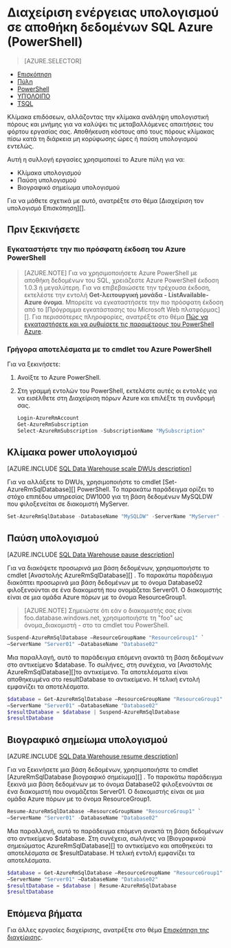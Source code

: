 <properties
   pageTitle="Διαχείριση ενέργειας υπολογισμού σε αποθήκη δεδομένων SQL Azure (PowerShell) | Microsoft Azure"
   description="Εργασίες του PowerShell για τη Διαχείριση υπολογιστική ισχύ. Κλίμακα υπολογίσετε τους πόρους, προσαρμόζοντας DWUs. Ή, παύση και συνέχιση υπολογισμού πόρους για να αποθηκεύσετε κόστους."
   services="sql-data-warehouse"
   documentationCenter="NA"
   authors="barbkess"
   manager="barbkess"
   editor=""/>

<tags
   ms.service="sql-data-warehouse"
   ms.devlang="NA"
   ms.topic="article"
   ms.tgt_pltfrm="NA"
   ms.workload="data-services"
   ms.date="06/13/2016"
   ms.author="barbkess;sonyama"/>

# <a name="manage-compute-power-in-azure-sql-data-warehouse-powershell"></a>Διαχείριση ενέργειας υπολογισμού σε αποθήκη δεδομένων SQL Azure (PowerShell)

> [AZURE.SELECTOR]
- [Επισκόπηση](sql-data-warehouse-manage-compute-overview.md)
- [Πύλη](sql-data-warehouse-manage-compute-portal.md)
- [PowerShell](sql-data-warehouse-manage-compute-powershell.md)
- [ΥΠΌΛΟΙΠΟ](sql-data-warehouse-manage-compute-rest-api.md)
- [TSQL](sql-data-warehouse-manage-compute-tsql.md)


Κλίμακα επιδόσεων, αλλάζοντας την κλίμακα ανάληψη υπολογιστική πόρους και μνήμης για να καλύψει τις μεταβαλλόμενες απαιτήσεις του φόρτου εργασίας σας. Αποθήκευση κόστους από τους πόρους κλίμακας πίσω κατά τη διάρκεια μη κορύφωσης ώρες ή παύση υπολογισμού εντελώς. 

Αυτή η συλλογή εργασίες χρησιμοποιεί το Azure πύλη για να:

- Κλίμακα υπολογισμού
- Παύση υπολογισμού
- Βιογραφικό σημείωμα υπολογισμού

Για να μάθετε σχετικά με αυτό, ανατρέξτε στο θέμα [Διαχείριση τον υπολογισμό Επισκόπηση][].


## <a name="before-you-begin"></a>Πριν ξεκινήσετε

### <a name="install-the-latest-version-of-azure-powershell"></a>Εγκαταστήστε την πιο πρόσφατη έκδοση του Azure PowerShell

> [AZURE.NOTE]  Για να χρησιμοποιήσετε Azure PowerShell με αποθήκη δεδομένων του SQL, χρειάζεστε Azure PowerShell έκδοση 1.0.3 ή μεγαλύτερη.  Για να επιβεβαιώσετε την τρέχουσα έκδοση, εκτελέστε την εντολή **Get-λειτουργική μονάδα - ListAvailable-Azure όνομα**. Μπορείτε να εγκαταστήσετε την πιο πρόσφατη έκδοση από το [Πρόγραμμα εγκατάστασης του Microsoft Web πλατφόρμας][].  Για περισσότερες πληροφορίες, ανατρέξτε στο θέμα [Πώς να εγκαταστήσετε και να ρυθμίσετε τις παραμέτρους του PowerShell Azure][].

### <a name="get-started-with-azure-powershell-cmdlets"></a>Γρήγορα αποτελέσματα με το cmdlet του Azure PowerShell

Για να ξεκινήσετε:

1. Ανοίξτε το Azure PowerShell. 
2. Στη γραμμή εντολών του PowerShell, εκτελέστε αυτές οι εντολές για να εισέλθετε στη Διαχείριση πόρων Azure και επιλέξτε τη συνδρομή σας.

    ```PowerShell
    Login-AzureRmAccount
    Get-AzureRmSubscription
    Select-AzureRmSubscription -SubscriptionName "MySubscription"
    ```

<a name="scale-performance-bk"></a>
<a name="scale-compute-bk"></a>

## <a name="scale-compute-power"></a>Κλίμακα power υπολογισμού

[AZURE.INCLUDE [SQL Data Warehouse scale DWUs description](../../includes/sql-data-warehouse-scale-dwus-description.md)]

Για να αλλάξετε το DWUs, χρησιμοποιήστε το cmdlet [Set-AzureRmSqlDatabase][] PowerShell. Το παρακάτω παράδειγμα ορίζει το στόχο επιπέδου υπηρεσίας DW1000 για τη βάση δεδομένων MySQLDW που φιλοξενείται σε διακομιστή MyServer. 

```Powershell
Set-AzureRmSqlDatabase -DatabaseName "MySQLDW" -ServerName "MyServer" -RequestedServiceObjectiveName "DW1000"
```

<a name="pause-compute-bk"></a>

## <a name="pause-compute"></a>Παύση υπολογισμού

[AZURE.INCLUDE [SQL Data Warehouse pause description](../../includes/sql-data-warehouse-pause-description.md)]

Για να διακόψετε προσωρινά μια βάση δεδομένων, χρησιμοποιήστε το cmdlet [Αναστολής AzureRmSqlDatabase][] . Το παρακάτω παράδειγμα διακόπτει προσωρινά μια βάση δεδομένων με το όνομα Database02 φιλοξενούνται σε ένα διακομιστή που ονομάζεται Server01. Ο διακομιστής είναι σε μια ομάδα Azure πόρων με το όνομα ResourceGroup1. 

> [AZURE.NOTE] Σημειώστε ότι εάν ο διακομιστής σας είναι foo.database.windows.net, χρησιμοποιήστε τη "foo" ως όνομα_διακομιστή - στο τα cmdlet του PowerShell.

```Powershell
Suspend-AzureRmSqlDatabase –ResourceGroupName "ResourceGroup1" `
–ServerName "Server01" –DatabaseName "Database02"
```
Μια παραλλαγή, αυτό το παράδειγμα επόμενη ανακτά τη βάση δεδομένων στο αντικείμενο $database. Το σωλήνες, στη συνέχεια, να [Αναστολής AzureRmSqlDatabase][]το αντικείμενο. Τα αποτελέσματα είναι αποθηκευμένα στο resultDatabase το αντικείμενο. Η τελική εντολή εμφανίζει τα αποτελέσματα.

```Powershell
$database = Get-AzureRmSqlDatabase –ResourceGroupName "ResourceGroup1" `
–ServerName "Server01" –DatabaseName "Database02"
$resultDatabase = $database | Suspend-AzureRmSqlDatabase
$resultDatabase
```

<a name="resume-compute-bk"></a>

## <a name="resume-compute"></a>Βιογραφικό σημείωμα υπολογισμού

[AZURE.INCLUDE [SQL Data Warehouse resume description](../../includes/sql-data-warehouse-resume-description.md)]

Για να ξεκινήσετε μια βάση δεδομένων, χρησιμοποιήστε το cmdlet [AzureRmSqlDatabase βιογραφικό σημείωμα][] . Το παρακάτω παράδειγμα ξεκινά μια βάση δεδομένων με το όνομα Database02 φιλοξενούνται σε ένα διακομιστή που ονομάζεται Server01. Ο διακομιστής είναι σε μια ομάδα Azure πόρων με το όνομα ResourceGroup1. 

```Powershell
Resume-AzureRmSqlDatabase –ResourceGroupName "ResourceGroup1" `
–ServerName "Server01" -DatabaseName "Database02"
```

Μια παραλλαγή, αυτό το παράδειγμα επόμενη ανακτά τη βάση δεδομένων στο αντικείμενο $database. Στη συνέχεια, σωλήνες να [Βιογραφικού σημειώματος AzureRmSqlDatabase][] το αντικείμενο και αποθηκεύει τα αποτελέσματα σε $resultDatabase. Η τελική εντολή εμφανίζει τα αποτελέσματα.

```Powershell
$database = Get-AzureRmSqlDatabase –ResourceGroupName "ResourceGroup1" `
–ServerName "Server01" –DatabaseName "Database02"
$resultDatabase = $database | Resume-AzureRmSqlDatabase
$resultDatabase
```

<a name="next-steps-bk"></a>

## <a name="next-steps"></a>Επόμενα βήματα

Για άλλες εργασίες διαχείρισης, ανατρέξτε στο θέμα [Επισκόπηση της διαχείρισης][].

<!--Image references-->

<!--Article references-->
[Service capacity limits]: ./sql-data-warehouse-service-capacity-limits.md
[Επισκόπηση της διαχείρισης]: ./sql-data-warehouse-overview-manage.md
[Πώς να εγκαταστήσετε και να ρυθμίσετε τις παραμέτρους του PowerShell Azure]: ./powershell-install-configure.md
[Διαχείριση Επισκόπηση υπολογισμού]: ./sql-data-warehouse-manage-compute-overview.md

<!--MSDN references-->
[Βιογραφικό σημείωμα AzureRmSqlDatabase]: https://msdn.microsoft.com/library/mt619347.aspx
[Αναστολή AzureRmSqlDatabase]: https://msdn.microsoft.com/library/mt619337.aspx
[Ορισμός AzureRmSqlDatabase]: https://msdn.microsoft.com/library/mt619433.aspx

<!--Other Web references-->
[Πρόγραμμα εγκατάστασης πλατφόρμας Microsoft στο Web]: https://aka.ms/webpi-azps
[Azure portal]: http://portal.azure.com/
